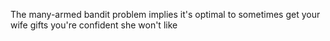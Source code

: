 The many-armed bandit problem implies it's optimal to sometimes get your wife gifts you're confident she won't like

